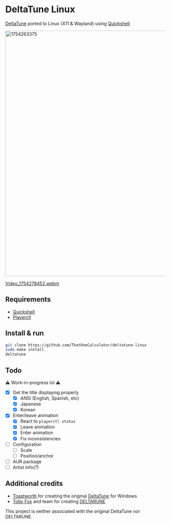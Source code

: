 # DeltaTune Linux

[DeltaTune](https://deltatune.toastworth.com/) ported to Linux (X11 & Wayland) using [Quickshell](https://quickshell.org/)

<img width="1408" height="771" alt="1754263375" src="https://github.com/user-attachments/assets/57296ec5-fd1f-45ed-a102-9af09c56bdfe" />

[Video_1754278452.webm](https://github.com/user-attachments/assets/d22637d8-1d4f-4f0c-8ac7-6eb5180b50a3)


## Requirements

- [Quickshell](https://quickshell.org/)
- [Playerctl](https://github.com/altdesktop/playerctl)

## Install & run

```sh
git clone https://github.com/ThatOneCalculator/deltatune-linux
sudo make install
deltatune
```

## Todo

⚠️ Work-in-progress lol ⚠️

- [x] Get the title displaying properly
  - [x] ANSI (English, Spanish, etc)
  - [x] Japanese
  - [x] Korean
- [x] Enter/leave animation
  - [x] React to `playerctl status`
  - [x] Leave animation
  - [x] Enter animation
  - [x] Fix inconsistencies
- [ ] Configuration
  - [ ] Scale
  - [ ] Position/anchor
- [ ] AUR package
- [ ] Artist info(?)

## Additional credits

- [Toastworth](https://x.com/Toastworth_) for creating the original [DeltaTune](https://deltatune.toastworth.com/) for Windows
- [Toby Fox](https://bsky.app/profile/tobyfox.undertale.com/) and team for creating [DELTARUNE](https://deltarune.com/)

This project is neither associated with the original DeltaTune nor DELTARUNE.
